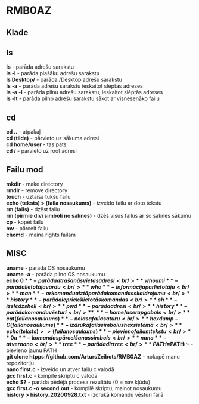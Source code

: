 # RMB0AZ<br/>
## Klade <br/>
## ls
**ls** - parāda adrešu sarakstu<br/>
**ls -l** - parāda plašāku adrešu sarakstu<br/>
**ls Desktop/** - parāda /Desktop adrešu sarakstu<br/>
**ls -a** - parāda adrešu sarakstu ieskaitot slēptās adreses<br/>
**ls -a -l** - parāda pilnu adrešu sarakstu, ieskaitot slēptās adreses<br/>
**ls -lt** - parāda pilno adrešu sarakstu sākot ar visnesenāko failu<br/>
## cd
**cd ..** - atpakaļ<br/>
**cd (tilde)** - pārvieto uz sākuma adresi<br/>
**cd home/user** - tas pats<br/>
**cd /** - pārvieto uz root adresi<br/>
## Failu mod
**mkdir** - make directory<br/>
**rmdir** - remove directory<br/>
**touch** - uztaisa tukšu failu<br/>
**echo (teksts) > (faila nosaukums)** - izveido failu ar doto tekstu<br/>
**rm (fails)** - dzēst failu<br/>
**rm (pirmie divi simboli no saknes)** - dzēš visus failus ar šo saknes sākumu<br/>
**cp** - kopēt failu<br/>
**mv** - pārcelt failu<br/>
**chomd** - maina rights failam<br/>
## MISC
**uname** - parāda OS nosaukumu<br/>
**uname -a** - parāda pilno OS nosaukumu<br/>
**echo $0** - parāda atrašanās vietas adresi<br/>
**whoami** - parāda lietotāja vārdu<br/>
**who** - informācija par lietotāju<br/>
**man** - ar komandu aiz tā parāda komandas skaidrojumu<br/>
**history** - parāda iepriekš lietotās komandas<br/>
**sh** - izslēdz shell<br/>
**pwd** - parāda adresi<br/>
**history** - parāda komandu vēsturi<br/>
**~** - home/user apgabals<br/>
**cat (faila nosaukums)** - nolasa faila saturu<br/>
**hexdump -C (faila nosaukums)** - izdrukā faila simbolus hex sistēmā<br/>
**echo (teksts) >> (faila nosaukums)** - pievieno failam tekstu<br/>
**0a** - komandas pārcelšanas simbols<br/>
**nano** - atver nano<br/>
**tree** - parāda dir tree<br/>
**PATH=$PATH:~** - pievieno jaunu PATH<br/>
**git clone htpps://github.com/ArtursZeibots/RMB0AZ** - nokopē manu repozitoriju<br/>
**nano first.c** - izveido un atver failu c valodā<br/>
**gcc first.c** - kompilē skriptu c valodā<br/>
**echo $?** - parāda pēdējā procesa rezultātu (0 =  nav kļūdu)<br/>
**gcc first.c -o second.out** - kompilē skriptu, mainot nosaukumu<br/>
**history > history_20200928.txt** - izdrukā komandu vēsturi failā<br/>

